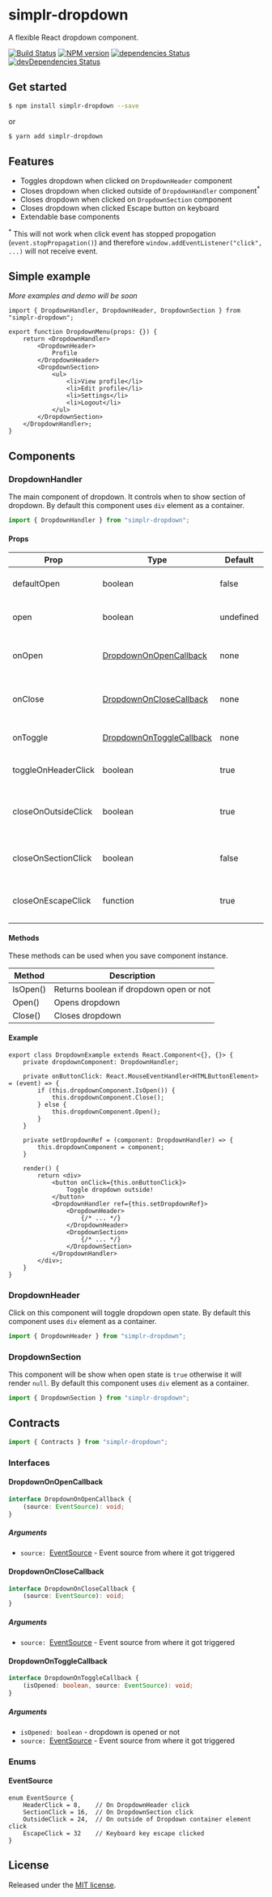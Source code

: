 simplr-dropdown
===============
A flexible React dropdown component.

[![Build Status](https://travis-ci.org/SimplrJS/simplr-dropdown.svg?branch=master)](https://travis-ci.org/SimplrJS/simplr-dropdown)
[![NPM version](http://img.shields.io/npm/v/simplr-dropdown.svg)](https://www.npmjs.com/package/simplr-dropdown) [![dependencies Status](https://david-dm.org/simplrjs/simplr-dropdown/status.svg)](https://david-dm.org/simplrjs/simplr-dropdown) [![devDependencies Status](https://david-dm.org/simplrjs/simplr-dropdown/dev-status.svg)](https://david-dm.org/simplrjs/simplr-dropdown?type=dev)

## Get started 
```sh
$ npm install simplr-dropdown --save
```
or
```sh
$ yarn add simplr-dropdown
```

## Features
- Toggles dropdown when clicked on `DropdownHeader` component
- Closes dropdown when clicked outside of `DropdownHandler` component<sup>*</sup>
- Closes dropdown when clicked on `DropdownSection` component
- Closes dropdown when clicked Escape button on keyboard
- Extendable base components


<sup>*</sup> This will not work when click event has stopped propogation (`event.stopPropagation()`) and therefore `window.addEventListener("click", ...)` will not receive event.

## Simple example
_More examples and demo will be soon_
```tsx
import { DropdownHandler, DropdownHeader, DropdownSection } from "simplr-dropdown";

export function DropdownMenu(props: {}) {
    return <DropdownHandler>
        <DropdownHeader>
            Profile
        </DropdownHeader>
        <DropdownSection>
            <ul>
                <li>View profile</li>
                <li>Edit profile</li>
                <li>Settings</li>
                <li>Logout</li>
            </ul>
        </DropdownSection>
    </DropdownHandler>;
}
```

## Components

### DropdownHandler
The main component of dropdown. It controls when to show section of dropdown.
By default this component uses `div` element as a container.
```typescript
import { DropdownHandler } from "simplr-dropdown";
```

#### Props
| Prop                  | Type                                                  | Default   | Description                                                       |
| --------------------- | ----------------------------------------------------- | --------- | ----------------------------------------------------------------- |
| defaultOpen           | boolean                                               | false     | Dropdown open state when it will be mounted                       |
| open                  | boolean                                               | undefined | Controlling dropdown from outside                                 |
| onOpen                | [DropdownOnOpenCallback](#dropdownonopencallback)     | none      | Triggers callback when dropdown opens                             |
| onClose               | [DropdownOnCloseCallback](#dropdownonclosecallback)   | none      | Triggers callback when dropdown closes                            |
| onToggle              | [DropdownOnToggleCallback](#dropdownontogglecallback) | none      | Triggers callback when toggles                                    |
| toggleOnHeaderClick   | boolean                                               | true      | Toggles when clicking on `DropdownHeader`                         |
| closeOnOutsideClick   | boolean                                               | true      | Closes when clicked outside of `DropdownHandler` component        |
| closeOnSectionClick   | boolean                                               | false     | Closes when clicked on `DropdownSection` component                |
| closeOnEscapeClick    | function                                              | true      | Closes when clicked `Escape` key on keyboard                      |

#### Methods
These methods can be used when you save component instance.

| Method   | Description                             |
| -------- | --------------------------------------- |
| IsOpen() | Returns boolean if dropdown open or not | 
| Open()   | Opens dropdown                          |
| Close()  | Closes dropdown                         |

#### Example
```tsx
export class DropdownExample extends React.Component<{}, {}> {
    private dropdownComponent: DropdownHandler;

    private onButtonClick: React.MouseEventHandler<HTMLButtonElement> = (event) => {
        if (this.dropdownComponent.IsOpen()) {
            this.dropdownComponent.Close();
        } else {
            this.dropdownComponent.Open();
        }
    }

    private setDropdownRef = (component: DropdownHandler) => {
        this.dropdownComponent = component;
    }

    render() {
        return <div>
            <button onClick={this.onButtonClick}>
                Toggle dropdown outside!
            </button>
            <DropdownHandler ref={this.setDropdownRef}>
                <DropdownHeader>
                    {/* ... */}
                </DropdownHeader>
                <DropdownSection>
                    {/* ... */}
                </DropdownSection>
            </DropdownHandler>
        </div>;
    }
}
```

### DropdownHeader
Click on this component will toggle dropdown open state.
By default this component uses `div` element as a container.
```typescript
import { DropdownHeader } from "simplr-dropdown";
```

### DropdownSection
This component will be show when open state is `true` otherwise it will render `null`.
By default this component uses `div` element as a container.
```typescript
import { DropdownSection } from "simplr-dropdown";
```

## Contracts
```typescript
import { Contracts } from "simplr-dropdown";
```

### Interfaces

#### DropdownOnOpenCallback
```typescript
interface DropdownOnOpenCallback {
    (source: EventSource): void;
}
```

##### Arguments
- `source: `[EventSource](#eventsource) - Event source from where it got triggered 

#### DropdownOnCloseCallback
```typescript
interface DropdownOnCloseCallback {
    (source: EventSource): void;
}
```

##### Arguments
- `source: `[EventSource](#eventsource) - Event source from where it got triggered 


#### DropdownOnToggleCallback
```typescript
interface DropdownOnToggleCallback {
    (isOpened: boolean, source: EventSource): void;
}
```

##### Arguments
- `isOpened: boolean` - dropdown is opened or not
- `source: `[EventSource](#eventsource) - Event source from where it got triggered 



### Enums

#### EventSource
```tsx
enum EventSource {
    HeaderClick = 8,    // On DropdownHeader click
    SectionClick = 16,  // On DropdownSection click 
    OutsideClick = 24,  // On outside of Dropdown container element click
    EscapeClick = 32    // Keyboard key escape clicked
}
```

## License
Released under the [MIT license](LICENSE).
